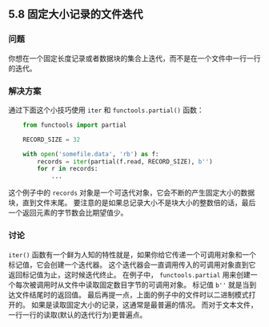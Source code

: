 ## 5.8 固定大小记录的文件迭代 ##
### 问题 ###
你想在一个固定长度记录或者数据块的集合上迭代，而不是在一个文件中一行一行的迭代。
### 解决方案 ###
通过下面这个小技巧使用 ``iter`` 和 ``functools.partial()`` 函数：
```python
    from functools import partial

    RECORD_SIZE = 32

    with open('somefile.data', 'rb') as f:
        records = iter(partial(f.read, RECORD_SIZE), b'')
        for r in records:
            ...

```
这个例子中的 ``records`` 对象是一个可迭代对象，它会不断的产生固定大小的数据块，直到文件末尾。
要注意的是如果总记录大小不是块大小的整数倍的话，最后一个返回元素的字节数会比期望值少。
### 讨论 ###
``iter()`` 函数有一个鲜为人知的特性就是，如果你给它传递一个可调用对象和一个标记值，它会创建一个迭代器。
这个迭代器会一直调用传入的可调用对象直到它返回标记值为止，这时候迭代终止。
在例子中， ``functools.partial`` 用来创建一个每次被调用时从文件中读取固定数目字节的可调用对象。
标记值 ``b''`` 就是当到达文件结尾时的返回值。
最后再提一点，上面的例子中的文件时以二进制模式打开的。
如果是读取固定大小的记录，这通常是最普遍的情况。
而对于文本文件，一行一行的读取(默认的迭代行为)更普遍点。
